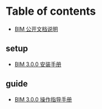 # Table of contents

* [BIM 公开文档说明](README.md)

## setup

* [BIM 3.0.0 安装手册](setup/bim-3.0.0-an-zhuang-shou-ce.md)

## guide

* [BIM 3.0.0 操作指导手册](guide/bim-3.0.0-cao-zuo-zhi-dao-shou-ce.md)

